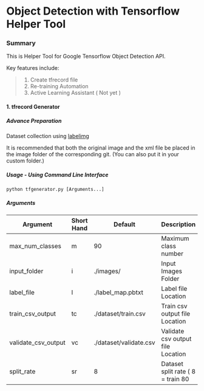 # **Object Detection with Tensorflow Helper Tool**

### Summary

This is Helper Tool for Google Tensorflow Object Detection API.

Key features include:
> 1. Create tfrecord file
>2. Re-training Automation
>3. Active Learning Assistant ( Not yet )

#### 1. tfrecord Generator

##### Advance Preparation

Dataset collection using [labelimg](https://github.com/tzutalin/labelImg)

It is recommended that both the original image and the xml file be placed in the image folder of the corresponding git.
(You can also put it in your custom folder.)

##### Usage - Using Command Line Interface

    python tfgenerator.py [Arguments...]

##### Arguments

| Argument               | Short Hand | Default                   | Description                                       |
|------------------------|------------|---------------------------|---------------------------------------------------|
| max_num_classes        | m          | 90                        | Maximum class number                              |
| input_folder           | i          | ./images/                 | Input Images Folder                               |
| label_file             | l          | ./label_map.pbtxt         | Label file Location                               |
| train_csv_output       | tc         | ./dataset/train.csv       | Train csv output file Location                    |
| validate_csv_output    | vc         | ./dataset/validate.csv    | Validate csv output file Location                 |
| split_rate             | sr         | 8                         | Dataset split rate ( 8 = train 80 | validate 20 ) |
